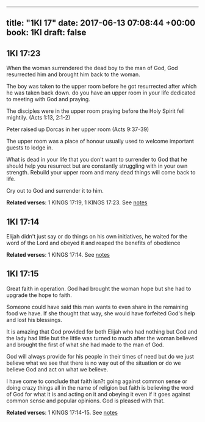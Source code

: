 
---
title: "1KI 17"
date: 2017-06-13 07:08:44 +00:00
book: 1KI
draft: false
---

## 1KI 17:23

When the woman surrendered the dead boy to the man of God, God resurrected him and brought him back to the woman.

The boy was taken to the upper room before he got resurrected after which he was taken back down. do you have an upper room in your life dedicated to meeting with God and praying.

The disciples were in the upper room praying before the Holy Spirit fell mightily. (Acts 1:13, 2:1-2)

Peter raised up Dorcas in her upper room (Acts 9:37-39)

The upper room was a place of honour usually used to welcome important guests to lodge in.

What is dead in your life that you don't want to surrender to God that he should help you resurrect but are constantly struggling with in your own strength. Rebuild your upper room and many dead things will come back to life.

Cry out to God and surrender it to him.

**Related verses**: 1 KINGS 17:19, 1 KINGS 17:23. See [notes](https://my.bible.com/notes/2656518852301283472)


## 1KI 17:14

Elijah didn't just say or do things on his own initiatives, he waited for the word of the Lord and obeyed it and reaped the benefits of obedience

**Related verses**: 1 KINGS 17:14. See [notes](https://my.bible.com/notes/2656513026538856571)


## 1KI 17:15

Great faith in operation. God had brought the woman hope but she had to upgrade the hope to faith.

Someone could have said this man wants to even share in the remaining food we have. If she thought that way, she would have forfeited God's help and lost his blessings.

It is amazing that God provided for both Elijah who had nothing but God and the lady had little but the little was turned to much after the woman believed and brought the first of what she had made to the man of God.

God will always provide for his people in their times of need but do we just believe what we see that there is no way out of the situation or do we believe God and act on what we believe.

I have come to conclude that faith isn?t going against common sense or doing crazy things all in the name of religion but faith is believing the word of God for what it is and acting on it and obeying it even if it goes against common sense and popular opinions. God is pleased with that.

**Related verses**: 1 KINGS 17:14-15. See [notes](https://my.bible.com/notes/2655798882168725704)

